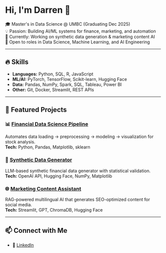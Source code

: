 # Hi, I'm Darren 👋  

🎓 Master's in Data Science @ UMBC (Graduating Dec 2025)  
💡 Passion: Building AI/ML systems for finance, marketing, and automation  
📌 Currently: Working on synthetic data generation & marketing content AI  
🚀 Open to roles in Data Science, Machine Learning, and AI Engineering  

---

## 🔥 Skills  
- **Languages:** Python, SQL, R, JavaScript  
- **ML/AI:** PyTorch, TensorFlow, Scikit-learn, Hugging Face  
- **Data:** Pandas, NumPy, Spark, SQL, Tableau, Power BI  
- **Other:** Git, Docker, Streamlit, REST APIs  

---

## 📂 Featured Projects  

### 📊 [Financial Data Science Pipeline](https://github.com/darren16449/Financial-Data-Science-Pipeline)
Automates data loading → preprocessing → modeling → visualization for stock analysis.  
**Tech:** Python, Pandas, Matplotlib, sklearn  

### 🤖 [Synthetic Data Generator](https://github.com/darren16449/-FinSynGen-Synthetic-Financial-Data-Generator)
LLM-based synthetic financial data generator with statistical validation.  
**Tech:** OpenAI API, Hugging Face, NumPy, Matplotlib  

### 🌐 [Marketing Content Assistant](link-to-repo)
RAG-powered multilingual AI that generates SEO-optimized content for social media.  
**Tech:** Streamlit, GPT, ChromaDB, Hugging Face  

---

## 📫 Connect with Me  
- 💼 [LinkedIn](www.linkedin.com/in/darren-dcunha-4414291b6)  
